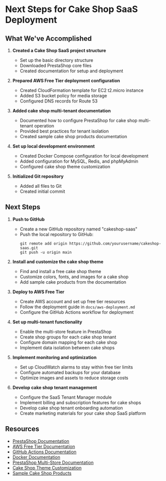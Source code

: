 # Next Steps for Cake Shop SaaS Deployment

## What We've Accomplished

1. **Created a Cake Shop SaaS project structure**
   - Set up the basic directory structure
   - Downloaded PrestaShop core files
   - Created documentation for setup and deployment

2. **Prepared AWS Free Tier deployment configuration**
   - Created CloudFormation template for EC2 t2.micro instance
   - Added S3 bucket policy for media storage
   - Configured DNS records for Route 53

3. **Added cake shop multi-tenant documentation**
   - Documented how to configure PrestaShop for cake shop multi-tenant operation
   - Provided best practices for tenant isolation
   - Created sample cake shop products documentation

4. **Set up local development environment**
   - Created Docker Compose configuration for local development
   - Added configuration for MySQL, Redis, and phpMyAdmin
   - Configured cake shop theme customization

5. **Initialized Git repository**
   - Added all files to Git
   - Created initial commit

## Next Steps

1. **Push to GitHub**
   - Create a new GitHub repository named "cakeshop-saas"
   - Push the local repository to GitHub:
     ```
     git remote add origin https://github.com/yourusername/cakeshop-saas.git
     git push -u origin main
     ```

2. **Install and customize the cake shop theme**
   - Find and install a free cake shop theme
   - Customize colors, fonts, and images for a cake shop
   - Add sample cake products from the documentation

3. **Deploy to AWS Free Tier**
   - Create AWS account and set up free tier resources
   - Follow the deployment guide in `docs/aws-deployment.md`
   - Configure the GitHub Actions workflow for deployment

4. **Set up multi-tenant functionality**
   - Enable the multi-store feature in PrestaShop
   - Create shop groups for each cake shop tenant
   - Configure domain mapping for each cake shop
   - Implement data isolation between cake shops

5. **Implement monitoring and optimization**
   - Set up CloudWatch alarms to stay within free tier limits
   - Configure automated backups for your database
   - Optimize images and assets to reduce storage costs

6. **Develop cake shop tenant management**
   - Configure the SaaS Tenant Manager module
   - Implement billing and subscription features for cake shops
   - Develop cake shop tenant onboarding automation
   - Create marketing materials for your cake shop SaaS platform

## Resources

- [PrestaShop Documentation](https://docs.prestashop-project.org/)
- [AWS Free Tier Documentation](https://aws.amazon.com/free/)
- [GitHub Actions Documentation](https://docs.github.com/en/actions)
- [Docker Documentation](https://docs.docker.com/)
- [PrestaShop Multi-Store Documentation](https://docs.prestashop-project.org/v.8-documentation/v/english/user-guide/configuring-shop/advanced-parameters/multistore)
- [Cake Shop Theme Customization](docs/cake-shop-theme.md)
- [Sample Cake Shop Products](docs/sample-products.md)
